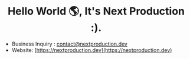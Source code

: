 <h1 align="center">Hello World 🌎, It's Next Production :).</h1>

- Business Inquiry : contact@nextproduction.dev
- Website: [https://nextproduction.dev](https://nextproduction.dev)
